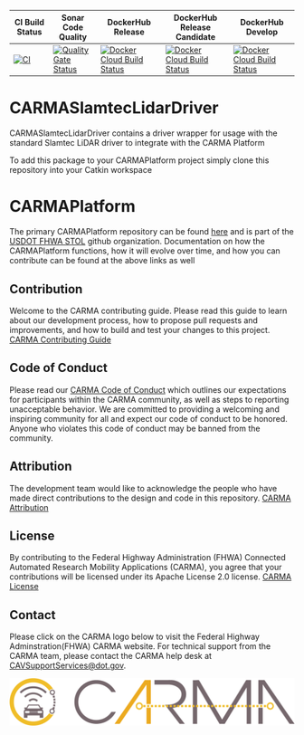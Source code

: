 | CI Build Status | Sonar Code Quality | DockerHub Release | DockerHub Release Candidate | DockerHub Develop |
|------|-----|-----|-----|------|
[![CI](https://github.com/usdot-fhwa-stol/carma-slamtec-lidar-driver/actions/workflows/ci.yml/badge.svg)](https://github.com/usdot-fhwa-stol/carma-slamtec-lidar-driver/actions/workflows/ci.yml) | [![Quality Gate Status](https://sonarcloud.io/api/project_badges/measure?project=usdot-fhwa-stol_carma-slamtec-lidar-driver&metric=alert_status)](https://sonarcloud.io/dashboard?id=usdot-fhwa-stol_carma-slamtec-lidar-driver) | [![Docker Cloud Build Status](https://img.shields.io/docker/cloud/build/usdotfhwastol/carma-slamtec-lidar-driver?label=carma-slamtec-lidar-driver)](https://hub.docker.com/repository/docker/usdotfhwastol/carma-slamtec-lidar-driver) | [![Docker Cloud Build Status](https://img.shields.io/docker/cloud/build/usdotfhwastolcandidate/carma-slamtec-lidar-driver?label=carma-slamtec-lidar-driver)](https://hub.docker.com/repository/docker/usdotfhwastolcandidate/carma-slamtec-lidar-driver) | [![Docker Cloud Build Status](https://img.shields.io/docker/cloud/build/usdotfhwastoldev/carma-slamtec-lidar-driver?label=carma-slamtec-lidar-driver)](https://hub.docker.com/repository/docker/usdotfhwastoldev/carma-slamtec-lidar-driver)

# CARMASlamtecLidarDriver
CARMASlamtecLidarDriver contains a driver wrapper for usage with the standard Slamtec LiDAR driver to integrate with the CARMA Platform

To add this package to your CARMAPlatform project simply clone this repository into your Catkin workspace

# CARMAPlatform
The primary CARMAPlatform repository can be found [here](https://github.com/usdot-fhwa-stol/carma-platform) and is part of the [USDOT FHWA STOL](https://github.com/usdot-fhwa-stol/)
github organization. Documentation on how the CARMAPlatform functions, how it will evolve over time, and how you can contribute can be found at the above links as well

## Contribution
Welcome to the CARMA contributing guide. Please read this guide to learn about our development process, how to propose pull requests and improvements, and how to build and test your changes to this project. [CARMA Contributing Guide](https://github.com/usdot-fhwa-stol/carma-platform/blob/develop/Contributing.md) 

## Code of Conduct 
Please read our [CARMA Code of Conduct](https://github.com/usdot-fhwa-stol/carma-platform/blob/develop/Code_of_Conduct.md) which outlines our expectations for participants within the CARMA community, as well as steps to reporting unacceptable behavior. We are committed to providing a welcoming and inspiring community for all and expect our code of conduct to be honored. Anyone who violates this code of conduct may be banned from the community.

## Attribution
The development team would like to acknowledge the people who have made direct contributions to the design and code in this repository. [CARMA Attribution](https://github.com/usdot-fhwa-stol/carma-platform/blob/develop/ATTRIBUTION.txt) 

## License
By contributing to the Federal Highway Administration (FHWA) Connected Automated Research Mobility Applications (CARMA), you agree that your contributions will be licensed under its Apache License 2.0 license. [CARMA License](https://github.com/usdot-fhwa-stol/carma-platform/blob/develop/docs/License.md) 

## Contact
Please click on the CARMA logo below to visit the Federal Highway Adminstration(FHWA) CARMA website. For technical support from the CARMA team, please contact the CARMA help desk at CAVSupportServices@dot.gov.

[![CARMA Image](https://raw.githubusercontent.com/usdot-fhwa-stol/carma-platform/develop/docs/image/CARMA_icon.png)](https://highways.dot.gov/research/research-programs/operations/CARMA)
